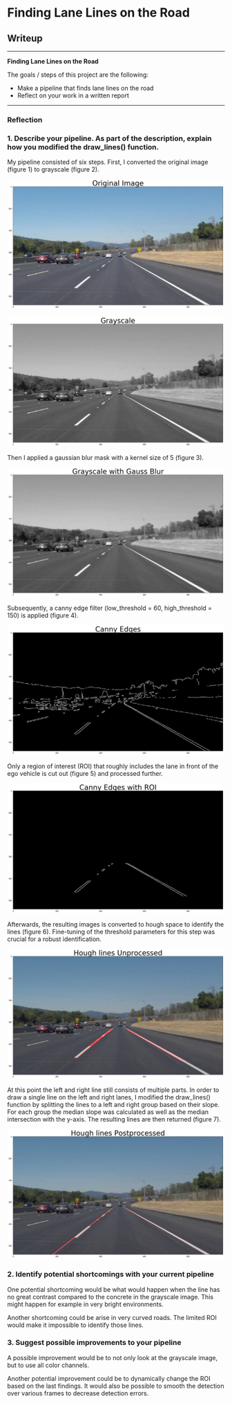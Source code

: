 # **Finding Lane Lines on the Road** 

## Writeup

---

**Finding Lane Lines on the Road**

The goals / steps of this project are the following:
* Make a pipeline that finds lane lines on the road
* Reflect on your work in a written report


[//]: # (Image References)

[image1]: ./images_writeup/original.png "Original Image"
[image2]: ./images_writeup/grayscale.png "Grayscale"
[image3]: ./images_writeup/grayscale_blur.png "Grayscale Blured"
[image4]: ./images_writeup/canny.png "Canny Edges"
[image5]: ./images_writeup/canny_ROI.png "Canny Edges within ROI"
[image6]: ./images_writeup/hough_lines.png "Hough Lines"
[image7]: ./images_writeup/hough_lines_post.png "Hough Lines with Post Processing"

---

### Reflection

### 1. Describe your pipeline. As part of the description, explain how you modified the draw_lines() function.

My pipeline consisted of six steps. First, I converted the original image (figure 1) to grayscale (figure 2). 

![Original image][image1]

![Converted to grayscale][image2]

Then I applied a gaussian blur mask with a kernel size of 5 (figure 3). 

![Converted to grayscale and blurred][image3]

Subsequently, a canny edge filter (low_threshold = 60, high_threshold = 150) is applied (figure 4). 

![Canny edges][image4]

Only a region of interest (ROI) that roughly includes the lane in front of the ego vehicle is cut out (figure 5) and processed further.

![Canny edges within a ROI][image5]

Afterwards, the resulting images is converted to hough space to identify the lines (figure 6). Fine-tuning of the threshold parameters for this step was crucial for a robust identification.

![Lines identified in hough space][image6]

At this point the left and right line still consists of multiple parts. In order to draw a single line on the left and right lanes, I modified the draw_lines() function by splitting the lines to a left and right group based on their slope. For each group the median slope was calculated as well as the median intersection with the y-axis. The resulting lines are then returned (figure 7).

![Lines identified in hough space with post process][image7]


### 2. Identify potential shortcomings with your current pipeline

One potential shortcoming would be what would happen when the line has no great contrast compared to the concrete in the grayscale image. This might happen for example in very bright environments.  

Another shortcoming could be arise in very curved roads. The limited ROI would make it impossible to identify those lines.


### 3. Suggest possible improvements to your pipeline

A possible improvement would be to not only look at the grayscale image, but to use all color channels.  

Another potential improvement could be to dynamically change the ROI based on the last findings. It would also be possible to smooth the detection over various frames to decrease detection errors. 
